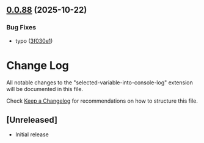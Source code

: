 ## [0.0.88](https://github.com/terzurumluoglu/selected-variable-into-console-log/compare/v0.0.87...v0.0.88) (2025-10-22)


### Bug Fixes

* typo ([3f030e1](https://github.com/terzurumluoglu/selected-variable-into-console-log/commit/3f030e169411c8398b17626c14b54c8fc4b7e53f))

# Change Log

All notable changes to the "selected-variable-into-console-log" extension will be documented in this file.

Check [Keep a Changelog](http://keepachangelog.com/) for recommendations on how to structure this file.

## [Unreleased]

- Initial release
